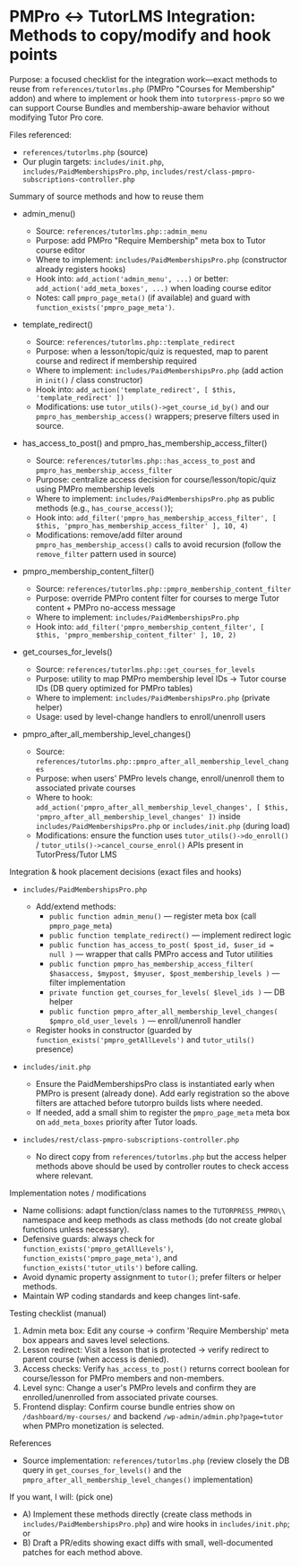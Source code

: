 # PMPro ↔ TutorLMS Integration: Methods to copy/modify and hook points

Purpose: a focused checklist for the integration work—exact methods to reuse from
`references/tutorlms.php` (PMPro "Courses for Membership" addon) and where to implement
or hook them into `tutorpress-pmpro` so we can support Course Bundles and membership-aware
behavior without modifying Tutor Pro core.

Files referenced:

- `references/tutorlms.php` (source)
- Our plugin targets: `includes/init.php`, `includes/PaidMembershipsPro.php`, `includes/rest/class-pmpro-subscriptions-controller.php`

Summary of source methods and how to reuse them

- admin_menu()

  - Source: `references/tutorlms.php::admin_menu`
  - Purpose: add PMPro "Require Membership" meta box to Tutor course editor
  - Where to implement: `includes/PaidMembershipsPro.php` (constructor already registers hooks)
  - Hook into: `add_action('admin_menu', ...)` or better: `add_action('add_meta_boxes', ...)` when loading course editor
  - Notes: call `pmpro_page_meta()` (if available) and guard with `function_exists('pmpro_page_meta')`.

- template_redirect()

  - Source: `references/tutorlms.php::template_redirect`
  - Purpose: when a lesson/topic/quiz is requested, map to parent course and redirect if membership required
  - Where to implement: `includes/PaidMembershipsPro.php` (add action in `init()` / class constructor)
  - Hook into: `add_action('template_redirect', [ $this, 'template_redirect' ])`
  - Modifications: use `tutor_utils()->get_course_id_by()` and our `pmpro_has_membership_access()` wrappers; preserve filters used in source.

- has_access_to_post() and pmpro_has_membership_access_filter()

  - Source: `references/tutorlms.php::has_access_to_post` and `pmpro_has_membership_access_filter`
  - Purpose: centralize access decision for course/lesson/topic/quiz using PMPro membership levels
  - Where to implement: `includes/PaidMembershipsPro.php` as public methods (e.g., `has_course_access()`);
  - Hook into: `add_filter('pmpro_has_membership_access_filter', [ $this, 'pmpro_has_membership_access_filter' ], 10, 4)`
  - Modifications: remove/add filter around `pmpro_has_membership_access()` calls to avoid recursion (follow the `remove_filter` pattern used in source)

- pmpro_membership_content_filter()

  - Source: `references/tutorlms.php::pmpro_membership_content_filter`
  - Purpose: override PMPro content filter for courses to merge Tutor content + PMPro no-access message
  - Where to implement: `includes/PaidMembershipsPro.php`
  - Hook into: `add_filter('pmpro_membership_content_filter', [ $this, 'pmpro_membership_content_filter' ], 10, 2)`

- get_courses_for_levels()

  - Source: `references/tutorlms.php::get_courses_for_levels`
  - Purpose: utility to map PMPro membership level IDs → Tutor course IDs (DB query optimized for PMPro tables)
  - Where to implement: `includes/PaidMembershipsPro.php` (private helper)
  - Usage: used by level-change handlers to enroll/unenroll users

- pmpro_after_all_membership_level_changes()
  - Source: `references/tutorlms.php::pmpro_after_all_membership_level_changes`
  - Purpose: when users' PMPro levels change, enroll/unenroll them to associated private courses
  - Where to hook: `add_action('pmpro_after_all_membership_level_changes', [ $this, 'pmpro_after_all_membership_level_changes' ])` inside `includes/PaidMembershipsPro.php` or `includes/init.php` (during load)
  - Modifications: ensure the function uses `tutor_utils()->do_enroll()` / `tutor_utils()->cancel_course_enrol()` APIs present in TutorPress/Tutor LMS

Integration & hook placement decisions (exact files and hooks)

- `includes/PaidMembershipsPro.php`

  - Add/extend methods:
    - `public function admin_menu()` — register meta box (call `pmpro_page_meta`)
    - `public function template_redirect()` — implement redirect logic
    - `public function has_access_to_post( $post_id, $user_id = null )` — wrapper that calls PMPro access and Tutor utilities
    - `public function pmpro_has_membership_access_filter( $hasaccess, $mypost, $myuser, $post_membership_levels )` — filter implementation
    - `private function get_courses_for_levels( $level_ids )` — DB helper
    - `public function pmpro_after_all_membership_level_changes( $pmpro_old_user_levels )` — enroll/unenroll handler
  - Register hooks in constructor (guarded by `function_exists('pmpro_getAllLevels')` and `tutor_utils()` presence)

- `includes/init.php`

  - Ensure the PaidMembershipsPro class is instantiated early when PMPro is present (already done). Add early registration so the above filters are attached before tutorpro builds lists where needed.
  - If needed, add a small shim to register the `pmpro_page_meta` meta box on `add_meta_boxes` priority after Tutor loads.

- `includes/rest/class-pmpro-subscriptions-controller.php`
  - No direct copy from `references/tutorlms.php` but the access helper methods above should be used by controller routes to check access where relevant.

Implementation notes / modifications

- Name collisions: adapt function/class names to the `TUTORPRESS_PMPRO\\` namespace and keep methods as class methods (do not create global functions unless necessary).
- Defensive guards: always check for `function_exists('pmpro_getAllLevels')`, `function_exists('pmpro_page_meta')`, and `function_exists('tutor_utils')` before calling.
- Avoid dynamic property assignment to `tutor()`; prefer filters or helper methods.
- Maintain WP coding standards and keep changes lint-safe.

Testing checklist (manual)

1. Admin meta box: Edit any course → confirm 'Require Membership' meta box appears and saves level selections.
2. Lesson redirect: Visit a lesson that is protected → verify redirect to parent course (when access is denied).
3. Access checks: Verify `has_access_to_post()` returns correct boolean for course/lesson for PMPro members and non-members.
4. Level sync: Change a user's PMPro levels and confirm they are enrolled/unenrolled from associated private courses.
5. Frontend display: Confirm course bundle entries show on `/dashboard/my-courses/` and backend `/wp-admin/admin.php?page=tutor` when PMPro monetization is selected.

References

- Source implementation: `references/tutorlms.php` (review closely the DB query in `get_courses_for_levels()` and the `pmpro_after_all_membership_level_changes()` implementation)

If you want, I will: (pick one)

- A) Implement these methods directly (create class methods in `includes/PaidMembershipsPro.php`) and wire hooks in `includes/init.php`; or
- B) Draft a PR/edits showing exact diffs with small, well-documented patches for each method above.
